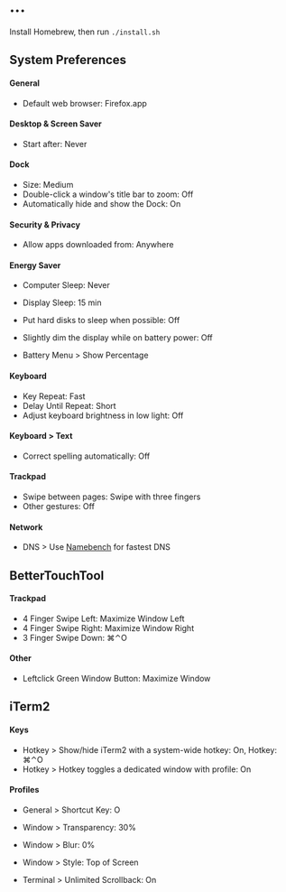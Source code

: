 # ...

Install Homebrew, then run `./install.sh`

## System Preferences

#### General

- Default web browser: Firefox.app

#### Desktop & Screen Saver

- Start after: Never

#### Dock

- Size: Medium
- Double-click a window's title bar to zoom: Off
- Automatically hide and show the Dock: On

#### Security & Privacy

- Allow apps downloaded from: Anywhere

#### Energy Saver

- Computer Sleep: Never
- Display Sleep: 15 min

- Put hard disks to sleep when possible: Off
- Slightly dim the display while on battery power: Off

- Battery Menu > Show Percentage

#### Keyboard

- Key Repeat: Fast
- Delay Until Repeat: Short
- Adjust keyboard brightness in low light: Off

#### Keyboard > Text

- Correct spelling automatically: Off

#### Trackpad

- Swipe between pages: Swipe with three fingers
- Other gestures: Off

#### Network

- DNS > Use [Namebench](https://code.google.com/p/namebench/) for fastest DNS

## BetterTouchTool

#### Trackpad

- 4 Finger Swipe Left: Maximize Window Left
- 4 Finger Swipe Right: Maximize Window Right
- 3 Finger Swipe Down: ⌘⌃O

#### Other

- Leftclick Green Window Button: Maximize Window

## iTerm2

#### Keys

- Hotkey > Show/hide iTerm2 with a system-wide hotkey: On, Hotkey: ⌘⌃O
- Hotkey > Hotkey toggles a dedicated window with profile: On

#### Profiles

- General > Shortcut Key: O

- Window > Transparency: 30%
- Window > Blur: 0%
- Window > Style: Top of Screen

- Terminal > Unlimited Scrollback: On
